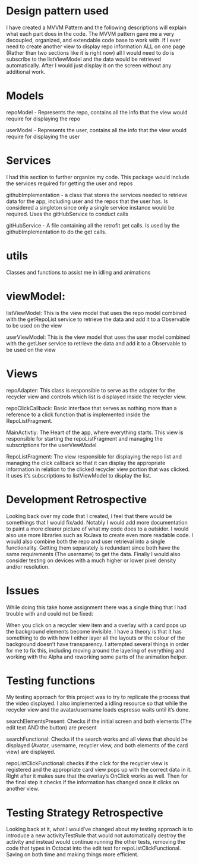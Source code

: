 # Design pattern used
I have created a MVVM Pattern and the following descriptions will explain what each part does in the code. The MVVM pattern gave me a very decoupled, organized, and extendable code base to work with. If I ever need to create another view to display repo information ALL on one page (Rather than two sections like it is right now) all I would need to do is subscribe to the listViewModel and the data would be retrieved automatically. After I would just display it on the screen without any additional work.

# Models
repoModel - Represents the repo, contains all the info that the view would require for displaying the repo

userModel - Represents the user, contains all the info that the view would require for displaying the user

# Services
I had this section to further organize my code. This package would include the services required for getting the user and repos

githubImplementation - a class that stores the services needed to retrieve data for the app, including user and the repos that the user has. Is considered a singleton since only a single service instance would be required. Uses the gitHubService to conduct calls

gitHubService - A file containing all the retrofit get calls. Is used by the githubImplementation to do the get calls.

# utils
Classes and functions to assist me in idling and animations

# viewModel:
listViewModel: This is the view model that uses the repo model combined with the getRepoList service to retrieve the data and add it to a Observable to be used on the view

userViewModel: This is the view model that uses the user model combined with the getUser service to retrieve the data and add it to a Observable to be used on the view

# Views
repoAdapter: This class is responsible to serve as the adapter for the recycler view and controls which list is displayed inside the recycler view.

repoClickCallback: Basic interface that serves as nothing more than a reference to a click function that is implemented inside the RepoListFragment.

MainActivtiy: The Heart of the app, where everything starts. This view is responsible for starting the repoListFragment and managing the subscriptions for the userViewModel

RepoListFragment: The view responsible for displaying the repo list and managing the click callback so that it can display the appropriate information in relation to the clicked recycler view portion that was clicked. It uses it’s subscriptions to listViewModel to display the list.

# Development Retrospective
Looking back over my code that I created, I feel that there would be somethings that I would fix/add. Notably I would add more documentation to paint a more clearer picture of what my code does to a outsider. I would also use more libraries such as RxJava to create even more readable code. I would also combine both the repo and user retrieval into a single functionality. Getting them separately is redundant since both have the same requirements (The username) to get the data. Finally I would also consider testing on devices with a much higher or lower pixel density and/or resolution.

# Issues
While doing this take home assignment there was a single thing that I had trouble with and could not be fixed:

When you click on a recycler view item and a overlay with a card pops up the background elements become invisible. I have a theory is that it has something to do with how I either layer all the layouts or the colour of the background doesn’t have transparency. I attempted several things in order for me to fix this, including moving around the layering of everything and working with the Alpha and reworking some parts of the animation helper.

# Testing functions

My testing approach for this project was to try to replicate the process that the video displayed. I also implemented a idling resource so that while the recycler view and the avatar/username loads espresso waits until it’s done.

searchElementsPresent: Checks if the initial screen and both elements (The edit text AND the button) are present

searchFunctional: Checks if the search works and all views that should be displayed (Avatar, username, recycler view, and both elements of the card view) are displayed.

repoListClickFunctional: checks if the click for the recycler view is registered and the appropriate card view pops up with the correct data in it. Right after it makes sure that the overlay’s OnClick works as well. Then for the final step it checks if the information has changed once it clicks on another view.

# Testing Strategy Retrospective
Looking back at it, what I would’ve changed about my testing approach is to introduce a new activityTestRule that would not automatically destroy the activity and instead would continue running the other tests, removing the code that types in Octocat into the edit text for repoListClickFunctional. Saving on both time and making things more efficient.
